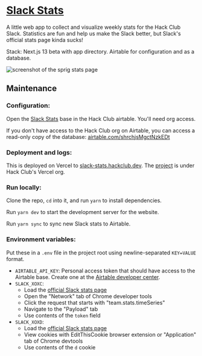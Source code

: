 # [Slack Stats](https://slack-stats.hackclub.dev/)

A little web app to collect and visualize weekly stats for the Hack Club Slack. Statistics are fun and help us make the Slack better, but Slack's official stats page kinda sucks!

Stack: Next.js 13 beta with app directory. Airtable for configuration and as a database.

![screenshot of the sprig stats page](https://doggo.ninja/W9haC6.png)

## Maintenance

### Configuration:

Open the [Slack Stats](https://airtable.com/appfewDQPFde2gvcC/) base in the Hack Club airtable. You'll need org access.

If you don't have access to the Hack Club org on Airtable, you can access a read-only copy of the database: [airtable.com/shrchjsMgctNzkEDt](https://airtable.com/shrchjsMgctNzkEDt)

### Deployment and logs:

This is deployed on Vercel to [slack-stats.hackclub.dev](https://slack-stats.hackclub.dev/). The [project](https://vercel.com/hackclub/slack-stats/) is under Hack Club's Vercel org.

### Run locally:

Clone the repo, `cd` into it, and run `yarn` to install dependencies.

Run `yarn dev` to start the development server for the website.

Run `yarn sync` to sync new Slack stats to Airtable.

### Environment variables:

Put these in a `.env` file in the project root using newline-separated `KEY=VALUE` format.

- `AIRTABLE_API_KEY`: Personal access token that should have access to the Airtable base. Create one at the [Airtable developer center](https://airtable.com/create/tokens).
- `SLACK_XOXC`:
	- Load the [official Slack stats page](https://hackclub.slack.com/admin/stats)
	- Open the "Network" tab of Chrome developer tools
	- Click the request that starts with "team.stats.timeSeries"
	- Navigate to the "Payload" tab
	- Use contents of the `token` field
- `SLACK_XOXD`:
	- Load the [official Slack stats page](https://hackclub.slack.com/admin/stats)
	- View cookies with EditThisCookie browser extension or "Application" tab of Chrome devtools
	- Use contents of the `d` cookie
